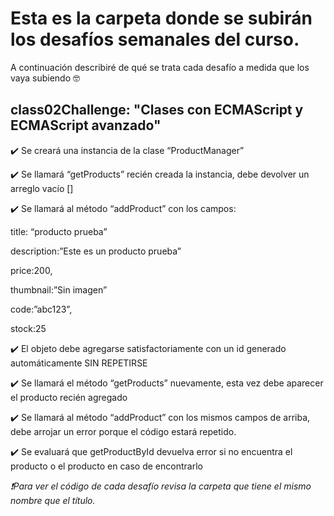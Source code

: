# Esta es la carpeta donde se subirán los desafíos semanales del curso.
<p>
A continuación describiré de qué se trata cada desafío a medida que los vaya subiendo 🤓
</p>

## class02Challenge: "Clases con ECMAScript y ECMAScript avanzado"

<p>✔️ Se creará una instancia de la clase “ProductManager”</p>
<p>✔️ Se llamará “getProducts” recién creada la instancia, debe devolver un arreglo vacío []</p>
<p>✔️ Se llamará al método “addProduct” con los campos:</p>
    <p>title: “producto prueba”</p>
    <p>description:”Este es un producto prueba”</p>
    <p>price:200,</p>
    <p>thumbnail:”Sin imagen”</p>
    <p>code:”abc123”,</p>
    <p>stock:25</p>
<p>✔️ El objeto debe agregarse satisfactoriamente con un id generado automáticamente SIN REPETIRSE</p>
<p>✔️ Se llamará el método “getProducts” nuevamente, esta vez debe aparecer el producto recién agregado</p>
<p>✔️ Se llamará al método “addProduct” con los mismos campos de arriba, debe arrojar un error porque el código estará repetido.</p>
<p>✔️ Se evaluará que getProductById devuelva error si no encuentra el producto o el producto en caso de encontrarlo</p>

_❗Para ver el código de cada desafío revisa la carpeta que tiene el mismo nombre que el título._

